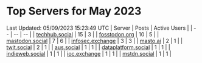 # Top Servers for May 2023
Last Updated: 05/09/2023 15:23:49 UTC
| Server | Posts | Active Users |
| -- | -- | -- |
| [techhub.social](https://techhub.social/tags/PowerShell) | 15 | 3 |
| [fosstodon.org](https://fosstodon.org/tags/PowerShell) | 10 | 5 |
| [mastodon.social](https://mastodon.social/tags/PowerShell) | 7 | 6 |
| [infosec.exchange](https://infosec.exchange/tags/PowerShell) | 3 | 3 |
| [masto.ai](https://masto.ai/tags/PowerShell) | 2 | 1 |
| [twit.social](https://twit.social/tags/PowerShell) | 2 | 1 |
| [aus.social](https://aus.social/tags/PowerShell) | 1 | 1 |
| [dataplatform.social](https://dataplatform.social/tags/PowerShell) | 1 | 1 |
| [indieweb.social](https://indieweb.social/tags/PowerShell) | 1 | 1 |
| [ioc.exchange](https://ioc.exchange/tags/PowerShell) | 1 | 1 |
| [mstdn.social](https://mstdn.social/tags/PowerShell) | 1 | 1 |
